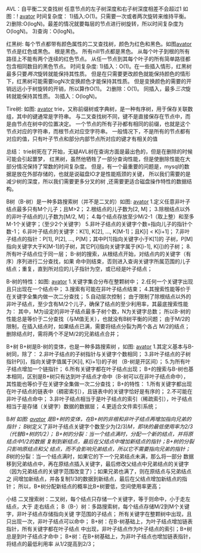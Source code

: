 AVL：自平衡二叉查找树
任意节点的左子树深度和右子树深度相差不会超过1 如图：! [avator](pic/AVL.png)
时间复杂度：
1)插入:O(1)。只需要一次或者两次旋转来维持平衡。
2)删除:O(logN)。最差的情况就要每层的节点进行树旋转，所以时间复杂度为O(logN)。
3)查询：O(logN)。


红黑树:
每个节点都带有颜色属性的二叉查找树，颜色为红色和黑色。如图[avator](pic/红黑树.png)
节点是红色或黑色。
根是黑色。
所有nill节点都是黑色。
从每个叶子到根的所有路径上不能有两个连续的红色节点。
从任一节点到其每个叶子的所有简单路径都包含相同数目的黑色节点。
时间复杂度:
1)插入：O(1)。在一些插入情形，红黑树最多只要*两次*旋转就能保持其性质。
但是在只需要更改颜色就能保持颜色的情形下，红黑树可能需要logN次变换颜色才能保持其性质。
但是变换颜色的需要的开销远远小于树旋转的开销，所以算作O(1)。
2)删除：O(1)。 同插入，最多*三次*旋转就能保持其性质。
3)插入：O(logN)。


Tire树: 如图: [avator](pic/Tire.png)
trie，又称前缀树或字典树，是一种有序树，用于保存关联数组，其中的键通常是字符串。
与二叉查找树不同，键不是直接保存在节点中，而是由节点在树中的位置决定。
一个节点的所有子孙都有相同的前缀，也就是这个节点对应的字符串，而根节点对应空字符串。
一般情况下，不是所有的节点都有对应的值，只有叶子节点和部分内部节点所对应的键才有相关的值

总结：
trie树死在了开始，无疑AVL树在查询方面是最出色的，但是在删除的时候可能会引起噩梦，
红黑树，虽然他牺牲了一部分查询性能，但是使删除性能在大部分情况保持了常数的时间复杂度。
但是，有一个最重要的问题是，mysql的数据是放在外部存储的，也就是说磁盘IO才是性能瓶颈的关键，
所以我们需要的是减少树的深度，所以我们需要更多分叉的树 ,还需要更适合磁盘操作特性的数据结构。


B树（B-树）是一种多路搜索树（并不是二叉的）如图: [avator](pic/B树.png)
1.定义任意非叶子结点最多只有M个儿子；且M>2；
2.根结点的儿子数为[2, M]；
3.除根结点以外的非叶子结点的儿子数为[M/2, M]；
4.每个结点存放至少M/2-1（取上整）和至多M-1个关键字；（至少2个关键字）
5.非叶子结点的关键字个数=指向儿子的指针个数-1；
6.非叶子结点的关键字：K[1], K[2], …, K[M-1]；且K[i] < K[i+1]；
7.非叶子结点的指针：P[1], P[2], …, P[M]；其中P[1]指向关键字小于K[1]的
子树，P[M]指向关键字大于K[M-1]的子树，其它P[i]指向关键字属于(K[i-1], K[i])的子树；
8.所有叶子结点位于同一层；
B-树的搜索，从根结点开始，对结点内的关键字（有序）序列进行二分查找，如果
命中则结束，否则进入查询关键字所属范围的儿子结点；重复，直到所对应的儿子指针为空，或已经是叶子结点；


B-树的特性：如图: [avator](pic/B-树.png)
1.关键字集合分布在整颗树中；
2.任何一个关键字出现且只出现在一个结点中；
3.搜索有可能在非叶子结点结束；
4.其搜索性能等价于在关键字全集内做一次二分查找；
5.自动层次控制；
由于限制了除根结点以外的非叶子结点，至少含有M/2个儿子，确保了结点的至少利用率，其最底搜索性能为：
其中，M为设定的非叶子结点最多子树个数，N为关键字总数；
所以B-树的性能总是等价于二分查找（与M值无关），也就没有B树平衡的问题；
由于M/2的限制，在插入结点时，如果结点已满，需要将结点分裂为两个各占
M/2的结点；删除结点时，需将两个不足M/2的兄弟结点合并；

 

 

B+树 B+树是B-树的变体，也是一种多路搜索树 ，如图: [avator](pic/B+树.png)
1.其定义基本与B-树同，除了：
2.非叶子结点的子树指针与关键字个数相同；
3.非叶子结点的子树指针P[i]，指向关键字值属于[K[i], K[i+1])的子树
（B-树是开区间）；
5.为所有叶子结点增加一个链指针；
6.所有关键字都在叶子结点出现；
B+的搜索与B-树也基本相同，区别是B+树只有达到叶子结点才命中（B-树可以在非叶子结点命中），
其性能也等价于在关键字全集做一次二分查找；
B+的特性：
1.所有关键字都出现在叶子结点的链表中（稠密索引），且链表中的关键字恰好是有序的；
2.不可能在非叶子结点命中；
3.非叶子结点相当于是叶子结点的索引（稀疏索引），叶子结点相当于是存储（关键字）数据的数据层；
4.更适合文件索引系统；


B*树 如图: [avator](pic/B※树.png)
是B+树的变体，在B+树的非根和非叶子结点再增加指向兄弟的指针；
B*树定义了非叶子结点关键字个数至少为(2/3)*M，即块的最低使用率为2/3
（代替B+树的1/2）；
B+树的分裂：当一个结点满时，分配一个新的结点，并将原结点中1/2的数据
复制到新结点，最后在父结点中增加新结点的指针；B+树的分裂只影响原结点和父
结点，而不会影响兄弟结点，所以它不需要指向兄弟的指针；
B*树的分裂：当一个结点满时，如果它的下一个兄弟结点未满，那么将一部分
数据移到兄弟结点中，再在原结点插入关键字，最后修改父结点中兄弟结点的关键字
（因为兄弟结点的关键字范围改变了）；如果兄弟也满了，则在原结点与兄弟结点之
间增加新结点，并各复制1/3的数据到新结点，最后在父结点增加新结点的指针；
所以，B*树分配新结点的概率比B+树要低，空间使用率更高；


小结
二叉搜索树：二叉树，每个结点只存储一个关键字，等于则命中，小于走左结点，大于
走右结点；
B（B-）树：多路搜索树，每个结点存储M/2到M个关键字，非叶子结点存储指向关键
字范围的子结点；
所有关键字在整颗树中出现，且只出现一次，非叶子结点可以命中；
B+树：在B-树基础上，为叶子结点增加链表指针，所有关键字都在叶子结点
中出现，非叶子结点作为叶子结点的索引；B+树总是到叶子结点才命中；
B*树：在B+树基础上，为非叶子结点也增加链表指针，将结点的最低利用率
从1/2提高到2/3；









































